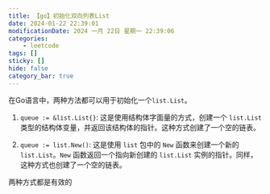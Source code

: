 ```yaml
---
title: 【go】初始化双向列表List
date: 2024-01-22 22:39:01
modificationDate: 2024 一月 22日 星期一 22:39:06
categories: 
	- leetcode
tags: []
sticky: []
hide: false
category_bar: true
---
```


在Go语言中，两种方法都可以用于初始化一个`list.List`。

1. `queue := &list.List{}`: 这是使用结构体字面量的方式，创建一个 `list.List` 类型的结构体变量，并返回该结构体的指针。这种方式创建了一个空的链表。
    
2. `queue := list.New()`: 这是使用 `list` 包中的 `New` 函数来创建一个新的 `list.List`。`New` 函数返回一个指向新创建的 `list.List` 实例的指针。同样，这种方式也创建了一个空的链表。
    

两种方式都是有效的